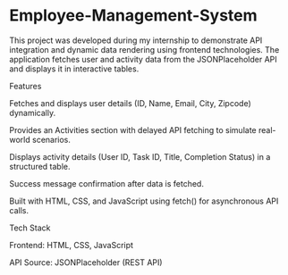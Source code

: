 # Employee-Management-System

This project was developed during my internship to demonstrate API integration and dynamic data rendering using frontend technologies. The application fetches user and activity data from the JSONPlaceholder API
 and displays it in interactive tables.

Features

Fetches and displays user details (ID, Name, Email, City, Zipcode) dynamically.

Provides an Activities section with delayed API fetching to simulate real-world scenarios.

Displays activity details (User ID, Task ID, Title, Completion Status) in a structured table.

Success message confirmation after data is fetched.

Built with HTML, CSS, and JavaScript using fetch() for asynchronous API calls.

Tech Stack

Frontend: HTML, CSS, JavaScript

API Source: JSONPlaceholder (REST API)
